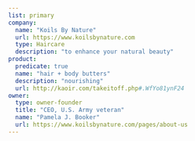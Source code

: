 ```yaml
---
list: primary
company:
  name: "Koils By Nature"
  url: https://www.koilsbynature.com
  type: Haircare
  description: "to enhance your natural beauty"
product:
  predicate: true
  name: "hair + body butters"
  description: "nourishing"
  url: http://kaoir.com/takeitoff.php#.WfYo81ynF24
owner:
  type: owner-founder
  title: "CEO, U.S. Army veteran"
  name: "Pamela J. Booker"
  url: https://www.koilsbynature.com/pages/about-us
---
```

